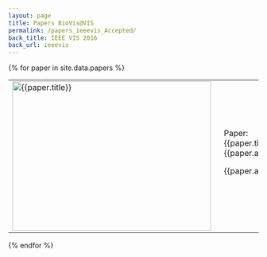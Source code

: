 ```yaml
---
layout: page
title: Papers BioVis@VIS
permalink: /papers_ieeevis_Accepted/
back_title: IEEE VIS 2016
back_url: ieeevis
---
```

<!--**Attention paper Authors:**
When preparing accepted papers please note that your paper should not exceed the following dimensions: *46 inches wide by 45 inches high*. There will be 2 papers per side on the each paper board. One paper will be an odd number and the other will be an even number. View a diagram of the the paper board in pdf format [here](http://www.iscb.org/images/stories/ismb2016/downloads/ISMB2016-paperSampler.pdf).
-->


{% for paper in site.data.papers %}

<div class ="talk">
  <table>
  <tr>
    <td width="300px">
      <a href ="{{ site.baseurl}}/files/{{paper.image}}"> <img style="padding-right: 10px;" src="{{ site.baseurl }}/files/{{paper.image}}" alt="{{paper.title}}" height="300" width="400"></a>
    </td>
  <td>
    <div class="ttitle">Paper: {{paper.title}}</div>
    <div><span class="tspeaker">{{paper.authors}}</span></div>
    <div>
      <p>{{paper.abstract}}</p>
    </div>
    <!--<div><span><a href="{{ site.baseurl}}/files/{{paper.abstract}}">Download Full Abstract</a></span></div>-->
  </td>
  </tr>
  </table>
</div>
{% endfor %}
